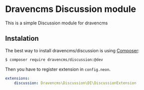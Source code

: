 # Dravencms Discussion module

This is a simple Discussion module for dravencms

## Instalation

The best way to install dravencms/discussion is using  [Composer](http://getcomposer.org/):


```sh
$ composer require dravencms/discussion:@dev
```

Then you have to register extension in `config.neon`.

```yaml
extensions:
	discussion: Dravencms\Discussion\DI\DiscussionExtension
```
